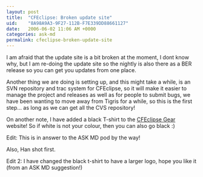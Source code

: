 ```yaml
---
layout: post
title:  "CFEclipse: Broken update site"
uid:	"8A98A9A3-9F27-112B-F7E339DD88661127"
date:   2006-06-02 11:06 AM +0000
categories: ask-md
permalink: cfeclipse-broken-update-site
---
```

I am afraid that the update site is a bit broken at the moment, I dont know why, but I am re-doing the update site so the nightly is also there as a BER release so you can get you updates from one place.

Another thing we are doing is setting up, and this might take a while, is an SVN repository and trac system for CFEclipse, so it will make it easier to manage the project and releases as well as for people to submit bugs, we have been wanting to move away from Tigris for a while, so this is the first step... as long as we can get all the CVS repository!

On another note, I have added a black T-shirt to the <a href="http://www.cafepress.com/cfeclipse">CFEclipse Gear</a> website! So if white is not your colour, then you can also go black :)

Edit: This is in answer to the ASK MD pod by the way!

Also, Han shot first.

Edit 2: I have changed the black t-shirt to have a larger logo, hope you like it (from an ASK MD suggestion!)